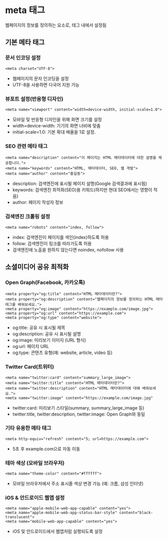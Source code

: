 # meta 태그

웹페이지의 정보를 정의하는 요소로, <head> 태그 내에서 설정됨

## 기본 메타 태그

### 문서 인코딩 설정

```
<meta charset="UTF-8">
```

- 웹페이지의 문자 인코딩을 설정
- UTF-8을 사용하면 다국어 지원 가능

### 뷰포트 설정(반응형 디자인)

```
<meta name="viewport" content="width=device-width, initial-scale=1.0">
```

- 모바일 및 반응형 디자인을 위해 화면 크기를 설정
- width=device-width: 기기의 화면 너비에 맞춤
- initial-scale=1.0: 기본 확대 배율을 1로 설정.

### SEO 관련 메타 태그

```
<meta name="description" content="이 페이지는 HTML 메타데이터에 대한 설명을 제공합니다.">
<meta name="keywords" content="HTML, 메타데이터, SEO, 웹 개발">
<meta name="author" content="홍길동">
```

- description: 검색엔진에 표시될 페이지 설명(Google 검색결과에 표시됨)
- keywords: 검색엔진 최적화(SEO)용 키워드(하지만 현대 SEO에서는 영향이 적음)
- author: 페이지 작성자 정보

### 검색엔진 크롤링 설정

```
<meta name="robots" content="index, follow">
```

- index: 검색엔진이 페이지를 색인(index)하도록 허용
- follow: 검색엔진이 링크를 따라가도록 허용
- 검색엔진에 노출을 원하지 않는다면 noindex, nofollow 사용

## 소셜미디어 공유 최적화

### Open Graph(Facebook, 카카오톡)

```
<meta property="og:title" content="HTML 메타데이터란?">
<meta property="og:description" content="웹페이지의 정보를 정의하는 HTML 메타태그를 배워보세요.">
<meta property="og:image" content="https://example.com/image.jpg">
<meta property="og:url" content="https://example.com">
<meta property="og:type" content="website">
```

- og:title: 공유 시 표시될 제목
- og:description: 공유 시 표시될 설명
- og:image: 미리보기 이미지 (URL 형식)
- og:url: 페이지 URL
- og:type: 콘텐츠 유형(예: website, article, video 등)

### Twitter Card(트위터)

```
<meta name="twitter:card" content="summary_large_image">
<meta name="twitter:title" content="HTML 메타데이터란?">
<meta name="twitter:description" content="HTML 메타데이터에 대해 배워보세요.">
<meta name="twitter:image" content="https://example.com/image.jpg"
```

- twitter:card: 미리보기 스타일(summary, summary_large_image 등)
- twitter:title, twitter:description, twitter:image: Open Graph와 동일

### 기타 유용한 메타 태그

```
<meta http-equiv="refresh" content="5; url=https://example.com">
```

- 5초 후 example.com으로 자동 이동

### 테마 색상 (모바일 브라우저)

```
<meta name="theme-color" content="#ffffff">
```

- 모바일 브라우저에서 주소 표시줄 색상 변경 가능 (예: 크롬, 삼성 인터넷)

### iOS & 안드로이드 웹앱 설정

```
<meta name="apple-mobile-web-app-capable" content="yes">
<meta name="apple-mobile-web-app-status-bar-style" content="black-translucent">
<meta name="mobile-web-app-capable" content="yes">
```

- iOS 및 안드로이드에서 웹앱처럼 실행되도록 설정
